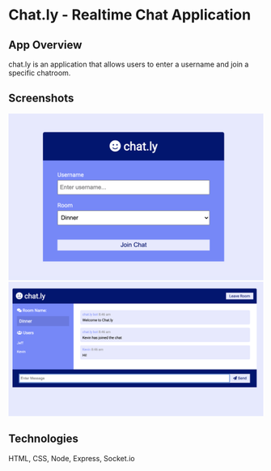# Chat.ly - Realtime Chat Application

## App Overview
chat.ly is an application that allows users to enter a username and join a specific chatroom. 

## Screenshots
![Screenshot of Join Page](./screenshots/ss-1.png)
![Screenshot of Chat Page](./screenshots/ss-2.png)

## Technologies
HTML, CSS, Node, Express, Socket.io